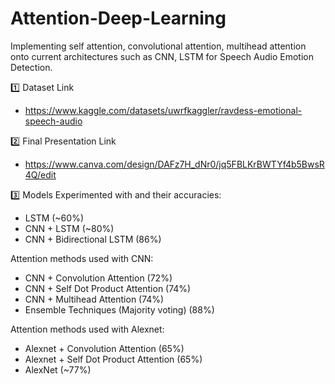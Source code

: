 # Attention-Deep-Learning
Implementing self attention, convolutional attention, multihead attention onto current architectures such as CNN, LSTM for Speech Audio Emotion Detection.

1️⃣ Dataset Link

- https://www.kaggle.com/datasets/uwrfkaggler/ravdess-emotional-speech-audio

2️⃣ Final Presentation Link

- https://www.canva.com/design/DAFz7H_dNr0/jq5FBLKrBWTYf4b5BwsR4Q/edit

3️⃣ Models Experimented with and their accuracies:


- LSTM (~60%)
- CNN + LSTM (~80%)
- CNN + Bidirectional LSTM (86%)

Attention methods used with CNN:
- CNN + Convolution Attention (72%) 
- CNN + Self Dot Product Attention (74%)
- CNN + Multihead Attention (74%)
- Ensemble Techniques (Majority voting) (88%)

Attention methods used with Alexnet:
- Alexnet + Convolution Attention (65%)
- Alexnet + Self Dot Product Attention (65%)
- AlexNet (~77%)
